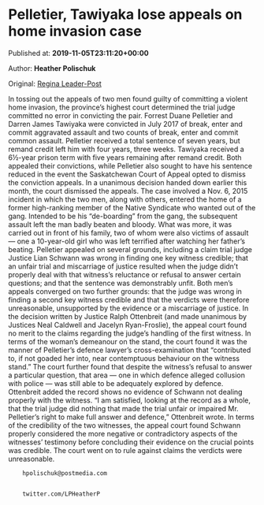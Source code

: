 
# Pelletier, Tawiyaka lose appeals on home invasion case

Published at: **2019-11-05T23:11:20+00:00**

Author: **Heather Polischuk**

Original: [Regina Leader-Post](https://leaderpost.com/news/local-news/pelletier-tawiyaka-lose-appeals-on-home-invasion-case)

In tossing out the appeals of two men found guilty of committing a violent home invasion, the province’s highest court determined the trial judge committed no error in convicting the pair.
Forrest Duane Pelletier and Darren James Tawiyaka were convicted in July 2017 of break, enter and commit aggravated assault and two counts of break, enter and commit common assault. Pelletier received a total sentence of seven years, but remand credit left him with four years, three weeks. Tawiyaka received a 6½-year prison term with five years remaining after remand credit.
Both appealed their convictions, while Pelletier also sought to have his sentence reduced in the event the Saskatchewan Court of Appeal opted to dismiss the conviction appeals.
In a unanimous decision handed down earlier this month, the court dismissed the appeals.
The case involved a Nov. 6, 2015 incident in which the two men, along with others, entered the home of a former high-ranking member of the Native Syndicate who wanted out of the gang. Intended to be his “de-boarding” from the gang, the subsequent assault left the man badly beaten and bloody. What was more, it was carried out in front of his family, two of whom were also victims of assault — one a 10-year-old girl who was left terrified after watching her father’s beating.
Pelletier appealed on several grounds, including a claim trial judge Justice Lian Schwann was wrong in finding one key witness credible; that an unfair trial and miscarriage of justice resulted when the judge didn’t properly deal with that witness’s reluctance or refusal to answer certain questions; and that the sentence was demonstrably unfit.
Both men’s appeals converged on two further grounds: that the judge was wrong in finding a second key witness credible and that the verdicts were therefore unreasonable, unsupported by the evidence or a miscarriage of justice.
In the decision written by Justice Ralph Ottenbreit (and made unanimous by Justices Neal Caldwell and Jacelyn Ryan-Froslie), the appeal court found no merit to the claims regarding the judge’s handling of the first witness. In terms of the woman’s demeanour on the stand, the court found it was the manner of Pelletier’s defence lawyer’s cross-examination that “contributed to, if not goaded her into, near contemptuous behaviour on the witness stand.”
The court further found that despite the witness’s refusal to answer a particular question, that area — one in which defence alleged collusion with police — was still able to be adequately explored by defence. Ottenbreit added the record shows no evidence of Schwann not dealing properly with the witness.
“I am satisfied, looking at the record as a whole, that the trial judge did nothing that made the trial unfair or impaired Mr. Pelletier’s right to make full answer and defence,” Ottenbreit wrote.
In terms of the credibility of the two witnesses, the appeal court found Schwann properly considered the more negative or contradictory aspects of the witnesses’ testimony before concluding their evidence on the crucial points was credible.
The court went on to rule against claims the verdicts were unreasonable.

        hpolischuk@postmedia.com
      

        twitter.com/LPHeatherP
      
